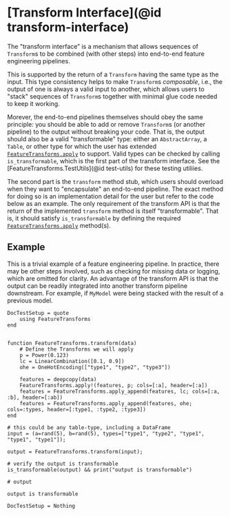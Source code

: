 # [Transform Interface](@id transform-interface)

The "transform interface” is a mechanism that allows sequences of `Transform`s to be combined (with other steps) into end-to-end feature engineering pipelines.

This is supported by the return of a `Transform` having the same type as the input.
This type consistency helps to make `Transform`s _composable_, i.e., the output of one is always a valid input to another, which allows users to "stack" sequences of `Transform`s together with minimal glue code needed to keep it working.

Morever, the end-to-end pipelines themselves should obey the same principle: you should be able to add or remove `Transform`s (or another pipeline) to the output without breaking your code.
That is, the output should also be a valid "transformable" type: either an `AbstractArray`, a `Table`, or other type for which the user has extended [`FeatureTransforms.apply`](@ref) to support.
Valid types can be checked by calling `is_transformable`, which is the first part of the transform interface.
See the [FeatureTransforms.TestUtils](@id test-utils) for these testing utiliies.

The second part is the `transform` method stub, which users should overload when they want to "encapsulate" an end-to-end pipeline.
The exact method for doing so is an implementation detail for the user but refer to the code below as an example.
The only requirement of the transform API is that the return of the implemented `transform` method is itself "transformable".
That is, it should satisfy `is_transformable` by defining the required [`FeatureTransforms.apply`](@ref) method(s).

## Example

This is a trivial example of a feature engineering pipeline. 
In practice, there may be other steps involved, such as checking for missing data or logging, which are omitted for clarity.
An advantage of the transform API is that the output can be readily integrated into another transform pipeline downstream. 
For example, if `MyModel` were being stacked with the result of a previous model.


```@meta
DocTestSetup = quote
    using FeatureTransforms
end
```

```jldoctest transform

function FeatureTransforms.transform(data)
    # Define the Transforms we will apply
    p = Power(0.123)
    lc = LinearCombination([0.1, 0.9])
    ohe = OneHotEncoding(["type1", "type2", "type3"])

    features = deepcopy(data)
    FeatureTransforms.apply!(features, p; cols=[:a], header=[:a])
    features = FeatureTransforms.apply_append(features, lc; cols=[:a, :b], header=[:ab])
    features = FeatureTransforms.apply_append(features, ohe; cols=:types, header=[:type1, :type2, :type3])
end

# this could be any table-type, including a DataFrame
input = (a=rand(5), b=rand(5), types=["type1", "type2", "type1", "type1", "type1"]);

output = FeatureTransforms.transform(input);

# verify the output is transformable
is_transformable(output) && print("output is transformable")

# output

output is transformable
```

```@meta
DocTestSetup = Nothing
```
